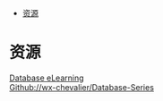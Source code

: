 <!-- TOC -->

- [资源](#资源)

<!-- /TOC -->

# 资源

[Database eLearning](https://db.grussell.org/)<br>
[Github://wx-chevalier/Database-Series](https://github.com/wx-chevalier/Database-Series)<br>